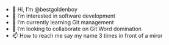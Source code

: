 - 👋 Hi, I’m @bestgoldenboy
- 👀 I’m interested in software development
- 🌱 I’m currently learning Git management
- 💞️ I’m looking to collaborate on Git Word domination
- 📫 How to reach me say my name 3 times in front of a miror

<!---
bestgoldenboy/bestgoldenboy is a ✨ special ✨ repository because its `README.md` (this file) appears on your GitHub profile.
You can click the Preview link to take a look at your changes.
--->
